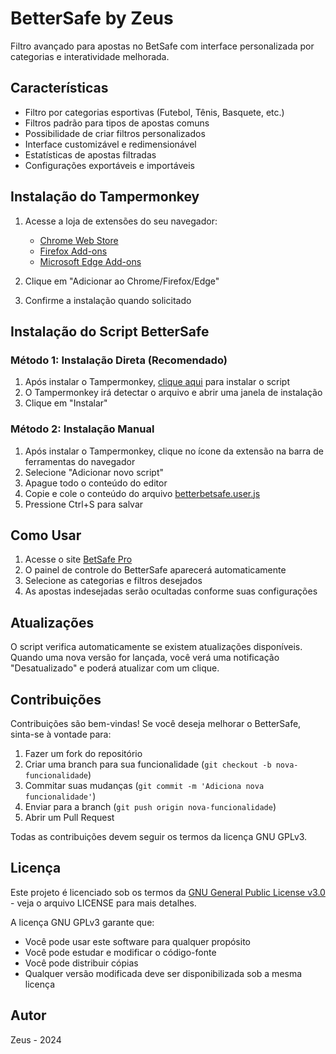 # BetterSafe by Zeus

Filtro avançado para apostas no BetSafe com interface personalizada por categorias e interatividade melhorada.

## Características

- Filtro por categorias esportivas (Futebol, Tênis, Basquete, etc.)
- Filtros padrão para tipos de apostas comuns
- Possibilidade de criar filtros personalizados
- Interface customizável e redimensionável
- Estatísticas de apostas filtradas
- Configurações exportáveis e importáveis

## Instalação do Tampermonkey

1. Acesse a loja de extensões do seu navegador:
   - [Chrome Web Store](https://chrome.google.com/webstore/detail/tampermonkey/dhdgffkkebhmkfjojejmpbldmpobfkfo)
   - [Firefox Add-ons](https://addons.mozilla.org/pt-BR/firefox/addon/tampermonkey/)
   - [Microsoft Edge Add-ons](https://microsoftedge.microsoft.com/addons/detail/tampermonkey/iikmkjmpaadaobahmlepeloendndfphd)

2. Clique em "Adicionar ao Chrome/Firefox/Edge"
3. Confirme a instalação quando solicitado

## Instalação do Script BetterSafe

### Método 1: Instalação Direta (Recomendado)

1. Após instalar o Tampermonkey, [clique aqui](https://github.com/ZeusHay/BetterSafe/raw/refs/heads/main/betterbetsafe.user.js) para instalar o script
2. O Tampermonkey irá detectar o arquivo e abrir uma janela de instalação
3. Clique em "Instalar"

### Método 2: Instalação Manual

1. Após instalar o Tampermonkey, clique no ícone da extensão na barra de ferramentas do navegador
2. Selecione "Adicionar novo script"
3. Apague todo o conteúdo do editor
4. Copie e cole o conteúdo do arquivo [betterbetsafe.user.js](https://github.com/seu-usuario/BetterSafe-by-Zeus/blob/main/betterbetsafe.user.js)
5. Pressione Ctrl+S para salvar

## Como Usar

1. Acesse o site [BetSafe Pro](https://betsafepro.com.br/)
2. O painel de controle do BetterSafe aparecerá automaticamente
3. Selecione as categorias e filtros desejados
4. As apostas indesejadas serão ocultadas conforme suas configurações

## Atualizações

O script verifica automaticamente se existem atualizações disponíveis. Quando uma nova versão for lançada, você verá uma notificação "Desatualizado" e poderá atualizar com um clique.

## Contribuições

Contribuições são bem-vindas! Se você deseja melhorar o BetterSafe, sinta-se à vontade para:

1. Fazer um fork do repositório
2. Criar uma branch para sua funcionalidade (`git checkout -b nova-funcionalidade`)
3. Commitar suas mudanças (`git commit -m 'Adiciona nova funcionalidade'`)
4. Enviar para a branch (`git push origin nova-funcionalidade`)
5. Abrir um Pull Request

Todas as contribuições devem seguir os termos da licença GNU GPLv3.

## Licença

Este projeto é licenciado sob os termos da [GNU General Public License v3.0](https://www.gnu.org/licenses/gpl-3.0.html) - veja o arquivo LICENSE para mais detalhes.

A licença GNU GPLv3 garante que:
- Você pode usar este software para qualquer propósito
- Você pode estudar e modificar o código-fonte
- Você pode distribuir cópias
- Qualquer versão modificada deve ser disponibilizada sob a mesma licença

## Autor

Zeus - 2024